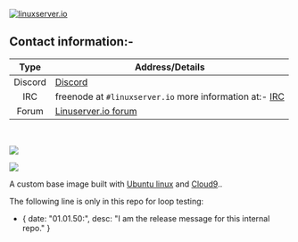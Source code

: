 <!-- DO NOT EDIT THIS FILE MANUALLY  -->
<!-- Please read the CONTRIBUTING.md -->

[linuxserverurl]: https://linuxserver.io
[forumurl]: https://forum.linuxserver.io
[ircurl]: https://www.linuxserver.io/irc/

[![linuxserver.io](https://raw.githubusercontent.com/linuxserver/docker-templates/master/linuxserver.io/img/linuxserver_medium.png?v=4&s=4000)][linuxserverurl]

## Contact information:-

| Type | Address/Details |
| :---: | --- |
| Discord | [Discord](https://discord.gg/YWrKVTn) |
| IRC | freenode at `#linuxserver.io` more information at:- [IRC][ircurl]
| Forum | [Linuserver.io forum][forumurl] |

&nbsp;
&nbsp;

[![](https://images.microbadger.com/badges/image/lsiobase/cloud9.svg)](https://microbadger.com/images/lsiobase/cloud9 "Get your own image badge on microbadger.com")

[![](https://raw.githubusercontent.com/linuxserver/docker-templates/master/linuxserver.io/img/Dockerfile-Link-green.png)](https://github.com/linuxserver/docker-baseimage-cloud9/blob/master/Dockerfile)

A custom base image built with [Ubuntu linux](https://www.ubuntu.com/) and [Cloud9](https://github.com/c9/core)..

The following line is only in this repo for loop testing:

- { date: "01.01.50:", desc: "I am the release message for this internal repo." }
